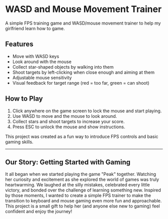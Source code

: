 
# WASD and Mouse Movement Trainer

A simple FPS training game and WASD/mouse movement trainer to help my girlfriend learn how to game.

## Features
- Move with WASD keys
- Look around with the mouse
- Collect star-shaped objects by walking into them
- Shoot targets by left-clicking when close enough and aiming at them
- Adjustable mouse sensitivity
- Visual feedback for target range (red = too far, green = can shoot)

## How to Play
1. Click anywhere on the game screen to lock the mouse and start playing.
2. Use WASD to move and the mouse to look around.
3. Collect stars and shoot targets to increase your score.
4. Press ESC to unlock the mouse and show instructions.

This project was created as a fun way to introduce FPS controls and basic gaming skills.

---

## Our Story: Getting Started with Gaming

It all began when we started playing the game "Peak" together. Watching her curiosity and excitement as she explored the world of games was truly heartwarming. We laughed at the silly mistakes, celebrated every little victory, and bonded over the challenge of learning something new. Inspired by those moments, I wanted to create a simple FPS trainer to make the transition to keyboard and mouse gaming even more fun and approachable. This project is a small gift to help her (and anyone else new to gaming) feel confident and enjoy the journey!
